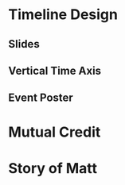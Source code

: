 # Timeline Design

## Slides

## Vertical Time Axis

## Event Poster

# Mutual Credit

# Story of Matt

